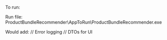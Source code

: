 To run:

Run file: ProductBundleRecommender\AppToRun\ProductBundleRecommender.exe


Would add:
// Error logging
// DTOs for UI